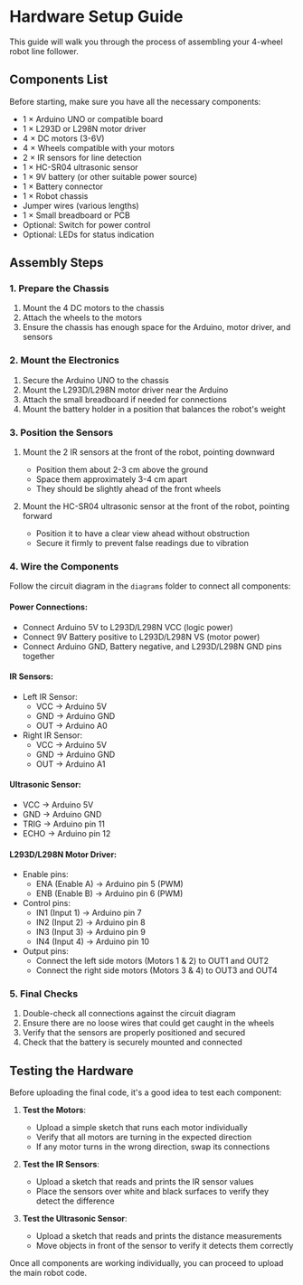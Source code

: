 # Hardware Setup Guide

This guide will walk you through the process of assembling your 4-wheel robot line follower.

## Components List

Before starting, make sure you have all the necessary components:

- 1 × Arduino UNO or compatible board
- 1 × L293D or L298N motor driver
- 4 × DC motors (3-6V)
- 4 × Wheels compatible with your motors
- 2 × IR sensors for line detection
- 1 × HC-SR04 ultrasonic sensor
- 1 × 9V battery (or other suitable power source)
- 1 × Battery connector
- 1 × Robot chassis
- Jumper wires (various lengths)
- 1 × Small breadboard or PCB
- Optional: Switch for power control
- Optional: LEDs for status indication

## Assembly Steps

### 1. Prepare the Chassis

1. Mount the 4 DC motors to the chassis
2. Attach the wheels to the motors
3. Ensure the chassis has enough space for the Arduino, motor driver, and sensors

### 2. Mount the Electronics

1. Secure the Arduino UNO to the chassis
2. Mount the L293D/L298N motor driver near the Arduino
3. Attach the small breadboard if needed for connections
4. Mount the battery holder in a position that balances the robot's weight

### 3. Position the Sensors

1. Mount the 2 IR sensors at the front of the robot, pointing downward
   - Position them about 2-3 cm above the ground
   - Space them approximately 3-4 cm apart
   - They should be slightly ahead of the front wheels

2. Mount the HC-SR04 ultrasonic sensor at the front of the robot, pointing forward
   - Position it to have a clear view ahead without obstruction
   - Secure it firmly to prevent false readings due to vibration

### 4. Wire the Components

Follow the circuit diagram in the `diagrams` folder to connect all components:

#### Power Connections:
- Connect Arduino 5V to L293D/L298N VCC (logic power)
- Connect 9V Battery positive to L293D/L298N VS (motor power)
- Connect Arduino GND, Battery negative, and L293D/L298N GND pins together

#### IR Sensors:
- Left IR Sensor:
  - VCC → Arduino 5V
  - GND → Arduino GND
  - OUT → Arduino A0
- Right IR Sensor:
  - VCC → Arduino 5V
  - GND → Arduino GND
  - OUT → Arduino A1

#### Ultrasonic Sensor:
- VCC → Arduino 5V
- GND → Arduino GND
- TRIG → Arduino pin 11
- ECHO → Arduino pin 12

#### L293D/L298N Motor Driver:
- Enable pins:
  - ENA (Enable A) → Arduino pin 5 (PWM)
  - ENB (Enable B) → Arduino pin 6 (PWM)
- Control pins:
  - IN1 (Input 1) → Arduino pin 7
  - IN2 (Input 2) → Arduino pin 8
  - IN3 (Input 3) → Arduino pin 9
  - IN4 (Input 4) → Arduino pin 10
- Output pins:
  - Connect the left side motors (Motors 1 & 2) to OUT1 and OUT2
  - Connect the right side motors (Motors 3 & 4) to OUT3 and OUT4

### 5. Final Checks

1. Double-check all connections against the circuit diagram
2. Ensure there are no loose wires that could get caught in the wheels
3. Verify that the sensors are properly positioned and secured
4. Check that the battery is securely mounted and connected

## Testing the Hardware

Before uploading the final code, it's a good idea to test each component:

1. **Test the Motors**:
   - Upload a simple sketch that runs each motor individually
   - Verify that all motors are turning in the expected direction
   - If any motor turns in the wrong direction, swap its connections

2. **Test the IR Sensors**:
   - Upload a sketch that reads and prints the IR sensor values
   - Place the sensors over white and black surfaces to verify they detect the difference

3. **Test the Ultrasonic Sensor**:
   - Upload a sketch that reads and prints the distance measurements
   - Move objects in front of the sensor to verify it detects them correctly

Once all components are working individually, you can proceed to upload the main robot code.
